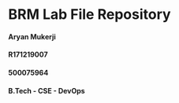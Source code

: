 # BRM Lab File Repository
#### Aryan Mukerji 
#### R171219007
#### 500075964
#### B.Tech - CSE - DevOps
